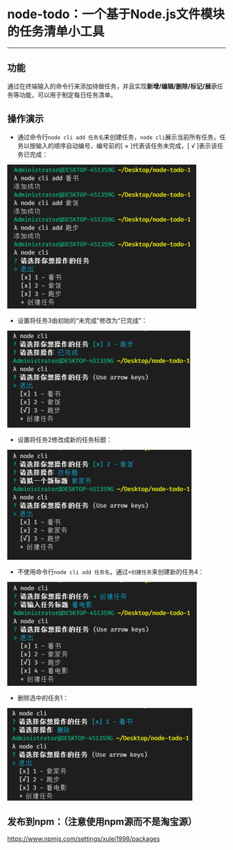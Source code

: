# node-todo：一个基于Node.js文件模块的任务清单小工具

***

## 功能

通过在终端输入的命令行来添加待做任务，并且实现**新增/编辑/删除/标记/展示**任务等功能，可以用于制定每日任务清单。

## 操作演示

- 通过命令行`node cli add 任务名`来创建任务，`node cli`展示当前所有任务，任务以按输入的顺序自动编号，编号前的[ × ]代表该任务未完成，[ √ ]表示该任务已完成：

![1](images/1.png)

- 设置将任务3由初始的“未完成”修改为“已完成”：

![2](images/2.png)

- 设置将任务2修改成新的任务标题：

![3](images/3.png)

- 不使用命令行`node cli add 任务名`，通过`+创建任务`来创建新的任务4：

![4](images/4.png)

- 删除选中的任务1：

![5](images/5.png)

## 发布到npm：（注意使用**npm源**而不是淘宝源）

https://www.npmjs.com/settings/xulei1998/packages
